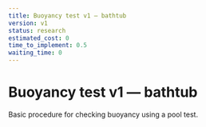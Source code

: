 ```yaml
---
title: Buoyancy test v1 — bathtub
version: v1
status: research
estimated_cost: 0
time_to_implement: 0.5
waiting_time: 0
---
```

# Buoyancy test v1 — bathtub
Basic procedure for checking buoyancy using a pool test.
